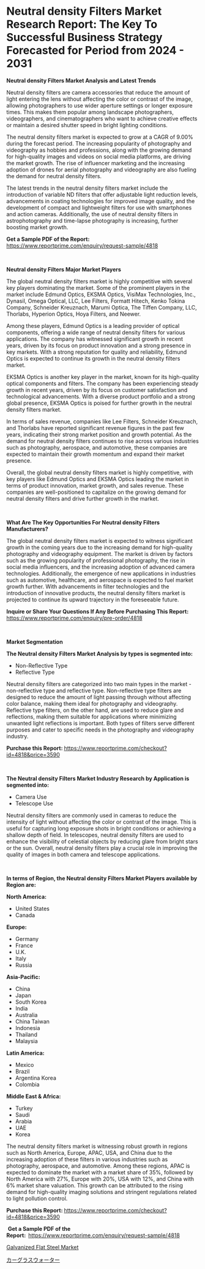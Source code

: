 <p><h1>Neutral density Filters Market Research Report: The Key To Successful Business Strategy Forecasted for Period from 2024 - 2031</h1></p><p><strong>Neutral density Filters Market Analysis and Latest Trends</strong></p>
<p><p>Neutral density filters are camera accessories that reduce the amount of light entering the lens without affecting the color or contrast of the image, allowing photographers to use wider aperture settings or longer exposure times. This makes them popular among landscape photographers, videographers, and cinematographers who want to achieve creative effects or maintain a desired shutter speed in bright lighting conditions.</p><p>The neutral density filters market is expected to grow at a CAGR of 9.00% during the forecast period. The increasing popularity of photography and videography as hobbies and professions, along with the growing demand for high-quality images and videos on social media platforms, are driving the market growth. The rise of influencer marketing and the increasing adoption of drones for aerial photography and videography are also fueling the demand for neutral density filters. </p><p>The latest trends in the neutral density filters market include the introduction of variable ND filters that offer adjustable light reduction levels, advancements in coating technologies for improved image quality, and the development of compact and lightweight filters for use with smartphones and action cameras. Additionally, the use of neutral density filters in astrophotography and time-lapse photography is increasing, further boosting market growth.</p></p>
<p><strong>Get a Sample PDF of the Report:&nbsp;</strong> <a href="https://www.reportprime.com/enquiry/request-sample/4818">https://www.reportprime.com/enquiry/request-sample/4818</a></p>
<p>&nbsp;</p>
<p><strong>Neutral density Filters Major Market Players</strong></p>
<p><p>The global neutral density filters market is highly competitive with several key players dominating the market. Some of the prominent players in the market include Edmund Optics, EKSMA Optics, VisiMax Technologies, Inc., Dynasil, Omega Optical, LLC, Lee Filters, Formatt Hitech, Kenko Tokina Company, Schneider Kreuznach, Marumi Optica, The Tiffen Company, LLC, Thorlabs, Hyperion Optics, Hoya Filters, and Neewer.</p><p>Among these players, Edmund Optics is a leading provider of optical components, offering a wide range of neutral density filters for various applications. The company has witnessed significant growth in recent years, driven by its focus on product innovation and a strong presence in key markets. With a strong reputation for quality and reliability, Edmund Optics is expected to continue its growth in the neutral density filters market.</p><p>EKSMA Optics is another key player in the market, known for its high-quality optical components and filters. The company has been experiencing steady growth in recent years, driven by its focus on customer satisfaction and technological advancements. With a diverse product portfolio and a strong global presence, EKSMA Optics is poised for further growth in the neutral density filters market.</p><p>In terms of sales revenue, companies like Lee Filters, Schneider Kreuznach, and Thorlabs have reported significant revenue figures in the past few years, indicating their strong market position and growth potential. As the demand for neutral density filters continues to rise across various industries such as photography, aerospace, and automotive, these companies are expected to maintain their growth momentum and expand their market presence.</p><p>Overall, the global neutral density filters market is highly competitive, with key players like Edmund Optics and EKSMA Optics leading the market in terms of product innovation, market growth, and sales revenue. These companies are well-positioned to capitalize on the growing demand for neutral density filters and drive further growth in the market.</p></p>
<p>&nbsp;</p>
<p><strong>What Are The Key Opportunities For Neutral density Filters Manufacturers?</strong></p>
<p><p>The global neutral density filters market is expected to witness significant growth in the coming years due to the increasing demand for high-quality photography and videography equipment. The market is driven by factors such as the growing popularity of professional photography, the rise in social media influencers, and the increasing adoption of advanced camera technologies. Additionally, the emergence of new applications in industries such as automotive, healthcare, and aerospace is expected to fuel market growth further. With advancements in filter technologies and the introduction of innovative products, the neutral density filters market is projected to continue its upward trajectory in the foreseeable future.</p></p>
<p><strong>Inquire or Share Your Questions If Any Before Purchasing This Report:</strong> <a href="https://www.reportprime.com/enquiry/pre-order/4818">https://www.reportprime.com/enquiry/pre-order/4818</a></p>
<p>&nbsp;</p>
<p><strong>Market Segmentation</strong></p>
<p><strong>The Neutral density Filters Market Analysis by types is segmented into:</strong></p>
<p><ul><li>Non-Reflective Type</li><li>Reflective Type</li></ul></p>
<p><p>Neutral density filters are categorized into two main types in the market - non-reflective type and reflective type. Non-reflective type filters are designed to reduce the amount of light passing through without affecting color balance, making them ideal for photography and videography. Reflective type filters, on the other hand, are used to reduce glare and reflections, making them suitable for applications where minimizing unwanted light reflections is important. Both types of filters serve different purposes and cater to specific needs in the photography and videography industry.</p></p>
<p><strong>Purchase this Report:&nbsp;</strong><a href="https://www.reportprime.com/checkout?id=4818&price=3590">https://www.reportprime.com/checkout?id=4818&price=3590</a></p>
<p>&nbsp;</p>
<p><strong>The Neutral density Filters Market Industry Research by Application is segmented into:</strong></p>
<p><ul><li>Camera Use</li><li>Telescope Use</li></ul></p>
<p><p>Neutral density filters are commonly used in cameras to reduce the intensity of light without affecting the color or contrast of the image. This is useful for capturing long exposure shots in bright conditions or achieving a shallow depth of field. In telescopes, neutral density filters are used to enhance the visibility of celestial objects by reducing glare from bright stars or the sun. Overall, neutral density filters play a crucial role in improving the quality of images in both camera and telescope applications.</p></p>
<p>&nbsp;</p>
<p><strong>In terms of Region, the Neutral density Filters Market Players available by Region are:</strong></p>
<p>
    <p> <strong> North America: </strong>
        <ul>
            <li>United States</li>
            <li>Canada</li>
        </ul>
        </p> 
    <p> <strong> Europe: </strong>
        <ul>
            <li>Germany</li>
            <li>France</li>
            <li>U.K.</li>
            <li>Italy</li>
            <li>Russia</li>
        </ul>
        </p> 
    <p> <strong> Asia-Pacific: </strong>
        <ul>
            <li>China</li>
            <li>Japan</li>
            <li>South Korea</li>
            <li>India</li>
            <li>Australia</li>
            <li>China Taiwan</li>
            <li>Indonesia</li>
            <li>Thailand</li>
            <li>Malaysia</li>
        </ul>
        </p> 
    <p> <strong> Latin America: </strong>
        <ul>
            <li>Mexico</li>
            <li>Brazil</li>
            <li>Argentina Korea</li>
            <li>Colombia</li>
        </ul>
        </p> 
    <p> <strong> Middle East & Africa: </strong>
        <ul>
            <li>Turkey</li>
            <li>Saudi</li>
            <li>Arabia</li>
            <li>UAE</li>
            <li>Korea</li>
        </ul>
    </p>
    </p>
<p><p>The neutral density filters market is witnessing robust growth in regions such as North America, Europe, APAC, USA, and China due to the increasing adoption of these filters in various industries such as photography, aerospace, and automotive. Among these regions, APAC is expected to dominate the market with a market share of 35%, followed by North America with 27%, Europe with 20%, USA with 12%, and China with 6% market share valuation. This growth can be attributed to the rising demand for high-quality imaging solutions and stringent regulations related to light pollution control.</p></p>
<p><strong>Purchase this Report: </strong><a href="https://www.reportprime.com/checkout?id=4818&price=3590">https://www.reportprime.com/checkout?id=4818&price=3590</a></p>
<p>&nbsp;<strong>Get a Sample PDF of the Report:&nbsp;&nbsp;</strong><a href="https://www.reportprime.com/enquiry/request-sample/4818">https://www.reportprime.com/enquiry/request-sample/4818</a></p>
<p><strong></strong></p>
<p><p><a href="https://glittery-fuchsia-86a.notion.site/Galvanized-Flat-Steel-Market-Growth-Market-Trends-COVID-19-Impact-and-Forecasts-for-period-from-2-a1ad13a773dd4269acb249a86bee0ceb">Galvanized Flat Steel Market</a></p><p><a href="https://medium.com/@michaelerde565/%E8%BB%8A%E3%81%AE%E3%82%AC%E3%83%A9%E3%82%B9%E6%B0%B4%E5%B8%82%E5%A0%B4%E3%81%AF-%E5%B8%82%E5%A0%B4%E3%82%B7%E3%82%A7%E3%82%A2-%E3%82%B5%E3%82%A4%E3%82%BA-2031%E5%B9%B4%E3%81%BE%E3%81%A7%E3%81%AE%E4%BA%88%E6%B8%AC%E3%81%BE%E3%81%A7%E7%84%A6%E7%82%B9%E3%82%92%E5%BD%93%E3%81%A6%E3%81%A6%E3%81%84%E3%81%BE%E3%81%99-db4c6be8200e">カーグラスウォーター</a></p></p>